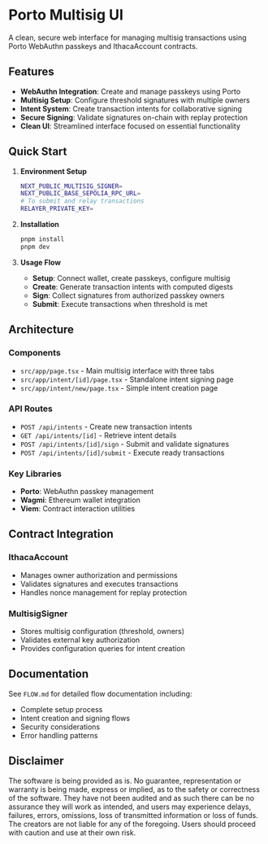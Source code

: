 # Porto Multisig UI

A clean, secure web interface for managing multisig transactions using Porto WebAuthn passkeys and IthacaAccount contracts.

## Features

- **WebAuthn Integration**: Create and manage passkeys using Porto
- **Multisig Setup**: Configure threshold signatures with multiple owners
- **Intent System**: Create transaction intents for collaborative signing
- **Secure Signing**: Validate signatures on-chain with replay protection
- **Clean UI**: Streamlined interface focused on essential functionality

## Quick Start

1. **Environment Setup**
   ```bash
   NEXT_PUBLIC_MULTISIG_SIGNER=
   NEXT_PUBLIC_BASE_SEPOLIA_RPC_URL=
   # To submit and relay transactions
   RELAYER_PRIVATE_KEY=
   ```

2. **Installation**
   ```bash
   pnpm install
   pnpm dev
   ```

3. **Usage Flow**
   - **Setup**: Connect wallet, create passkeys, configure multisig
   - **Create**: Generate transaction intents with computed digests
   - **Sign**: Collect signatures from authorized passkey owners
   - **Submit**: Execute transactions when threshold is met

## Architecture

### Components
- `src/app/page.tsx` - Main multisig interface with three tabs
- `src/app/intent/[id]/page.tsx` - Standalone intent signing page
- `src/app/intent/new/page.tsx` - Simple intent creation page

### API Routes
- `POST /api/intents` - Create new transaction intents
- `GET /api/intents/[id]` - Retrieve intent details
- `POST /api/intents/[id]/sign` - Submit and validate signatures
- `POST /api/intents/[id]/submit` - Execute ready transactions

### Key Libraries
- **Porto**: WebAuthn passkey management
- **Wagmi**: Ethereum wallet integration
- **Viem**: Contract interaction utilities


## Contract Integration

### IthacaAccount
- Manages owner authorization and permissions
- Validates signatures and executes transactions
- Handles nonce management for replay protection

### MultisigSigner
- Stores multisig configuration (threshold, owners)
- Validates external key authorization
- Provides configuration queries for intent creation

## Documentation

See `FLOW.md` for detailed flow documentation including:
- Complete setup process
- Intent creation and signing flows
- Security considerations
- Error handling patterns

## Disclaimer
The software is being provided as is. No guarantee, representation or warranty is being made, express or implied, as to the safety or correctness of the software. They have not been audited and as such there can be no assurance they will work as intended, and users may experience delays, failures, errors, omissions, loss of transmitted information or loss of funds. The creators are not liable for any of the foregoing. Users should proceed with caution and use at their own risk.